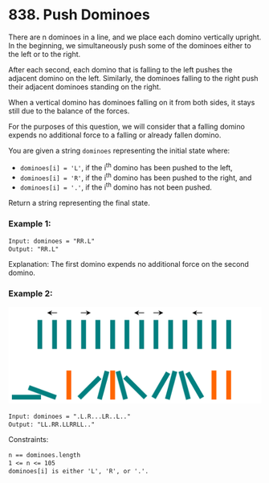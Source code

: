 # 838. Push Dominoes

There are n dominoes in a line, and we place each domino vertically upright. In the beginning, we simultaneously push some of the dominoes either to the left or to the right.

After each second, each domino that is falling to the left pushes the adjacent domino on the left. Similarly, the dominoes falling to the right push their adjacent dominoes standing on the right.

When a vertical domino has dominoes falling on it from both sides, it stays still due to the balance of the forces.

For the purposes of this question, we will consider that a falling domino expends no additional force to a falling or already fallen domino.

You are given a string `dominoes` representing the initial state where:

* `dominoes[i] = 'L'`, if the i<sup>th</sup> domino has been pushed to the left,
* `dominoes[i] = 'R'`, if the i<sup>th</sup> domino has been pushed to the right, and
* `dominoes[i] = '.'`, if the i<sup>th</sup> domino has not been pushed.

Return a string representing the final state.



### Example 1:
```
Input: dominoes = "RR.L"
Output: "RR.L"
```
Explanation: The first domino expends no additional force on the second domino.

### Example 2:
![img.png](img.png)

```
Input: dominoes = ".L.R...LR..L.."
Output: "LL.RR.LLRRLL.."
```


Constraints:
```
n == dominoes.length
1 <= n <= 105
dominoes[i] is either 'L', 'R', or '.'.
```